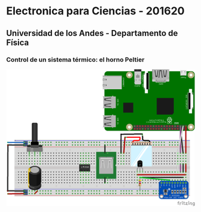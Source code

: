 # Electronica para Ciencias - 201620
## Universidad de los Andes - Departamento de Física
### Control de un sistema térmico: el horno Peltier
![Circuit](https://github.com/jsbarbosa/supreme-pi/blob/master/electronica_201620/Sketch_bb.png)
